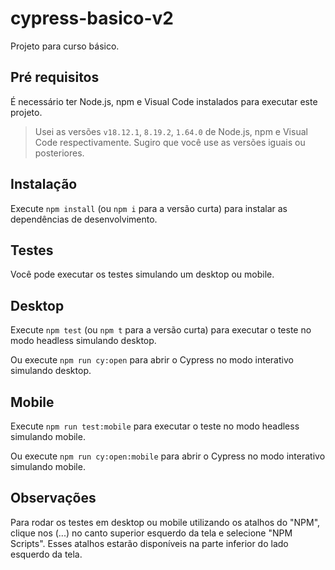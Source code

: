 # cypress-basico-v2

Projeto para curso básico.

## Pré requisitos

É necessário ter Node.js, npm e Visual Code instalados para executar este projeto.

> Usei as versões `v18.12.1`, `8.19.2`, `1.64.0` de Node.js, npm e Visual Code respectivamente. Sugiro que você use as versões iguais ou posteriores.

## Instalação

Execute `npm install` (ou `npm i` para a versão curta) para instalar as dependências de desenvolvimento.

## Testes

Você pode executar os testes simulando um desktop ou mobile.

## Desktop

Execute `npm test` (ou `npm t` para a versão curta) para executar o teste no modo headless simulando desktop.

Ou execute `npm run cy:open` para abrir o Cypress no modo interativo simulando desktop.

## Mobile

Execute `npm run test:mobile` para executar o teste no modo headless simulando mobile.

Ou execute `npm run cy:open:mobile` para abrir o Cypress no modo interativo simulando mobile.

## Observações
Para rodar os testes em desktop ou mobile utilizando os atalhos do "NPM", clique nos (...) no canto 
superior esquerdo da tela e selecione "NPM Scripts". Esses atalhos estarão disponíveis na parte inferior do lado esquerdo da tela. 

